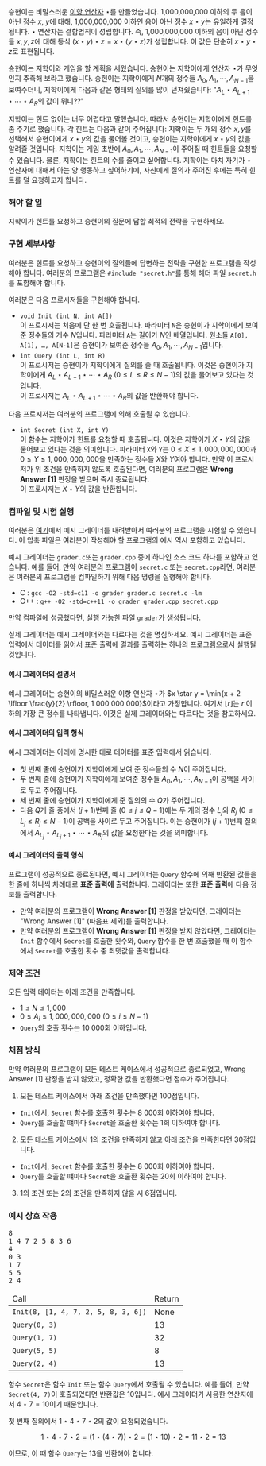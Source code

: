 승현이는 비밀스러운 [이항 연산자](http://ko.wikipedia.org/wiki/%EC%9D%B4%ED%95%AD%EC%97%B0%EC%82%B0) $\star$를 만들었습니다. 1,000,000,000 이하의 두 음이 아닌 정수 $x$, $y$에 대해, 1,000,000,000 이하인 음이 아닌 정수 $x \star y$는 유일하게 결정됩니다. $\star$ 연산자는 결합법칙이 성립합니다. 즉, 1,000,000,000 이하의 음이 아닌 정수들 $x, y, z$에 대해 등식 $(x \star y) \star z = x \star (y \star z)$가 성립합니다. 이 값은 단순히 $x \star y \star z$로 표현됩니다.

승현이는 지학이와 게임을 할 계획을 세웠습니다. 승현이는 지학이에게 연산자 $\star$가 무엇인지 추측해 보라고 했습니다. 승현이는 지학이에게 $N$개의 정수들 $A_{0}, A_{1}, \cdots, A_{N-1}$을 보여주더니, 지학이에게 다음과 같은 형태의 질의를 많이 던져줬습니다: "$A_{L} \star A_{L+1} \star \cdots \star A_{R}$의 값이 뭐니??"

지학이는 힌트 없이는 너무 어렵다고 말했습니다. 따라서 승현이는 지학이에게 힌트를 좀 주기로 했습니다. 각 힌트는 다음과 같이 주어집니다: 지학이는 두 개의 정수 $x, y$를 선택해서 승현이에게 $x \star y$의 값을 물어볼 것이고, 승현이는 지학이에게 $x \star y$의 값을 알려줄 것입니다. 지학이는 게임 초반에 $A_{0}, A_{1}, \cdots, A_{N-1}$이 주어질 때 힌트들을 요청할 수 있습니다. 물론, 지학이는 힌트의 수를 줄이고 싶어합니다. 지학이는 마치 자기가 $\star$ 연산자에 대해서 아는 양 행동하고 싶어하기에, 자신에게 질의가 주어진 후에는 특히 힌트를 덜 요청하고자 합니다.

### 해야 할 일

지학이가 힌트를 요청하고 승현이의 질문에 답할 최적의 전략을 구현하세요.

### 구현 세부사항

여러분은 힌트를 요청하고 승현이의 질의들에 답변하는 전략을 구현한 프로그램을 작성해야 합니다. 여러분의 프로그램은 `#include "secret.h"`를 통해 헤더 파일 `secret.h`를 포함해야 합니다.

여러분은 다음 프로시저들을 구현해야 합니다.

* `void Init (int N, int A[])`<br>
이 프로시저는 처음에 단 한 번 호출됩니다. 파라미터 `N`은 승현이가 지학이에게 보여준 정수들의 개수 $N$입니다. 파라미터 `A`는 길이가 $N$인 배열입니다. 원소들 `A[0], A[1], …, A[N-1]`은 승현이가 보여준 정수들 $A_{0}, A_{1}, \cdots, A_{N-1}$입니다.
* `int Query (int L, int R)`<br>
이 프로시저는 승현이가 지학이에게 질의를 줄 때 호출됩니다. 이것은 승현이가 지학이에게 $A_{L} \star A_{L+1} \star \cdots \star A_{R}$ ($0 \le L \le R \le N-1$)의 값을 물어보고 있다는 것입니다.<br>
이 프로시저는 $A_{L} \star A_{L+1} \star \cdots \star A_{R}$의 값을 반환해야 합니다.

다음 프로시저는 여러분의 프로그램에 의해 호출될 수 있습니다.

* `int Secret (int X, int Y)`<br>
이 함수는 지학이가 힌트를 요청할 때 호출됩니다. 이것은 지학이가 $X \star Y$의 값을 물어보고 있다는 것을 의미합니다. 파라미터 `X`와 `Y`는 $0 \le X \le 1,000,000,000$과 $0 \le Y \le 1,000,000,000$을 만족하는 정수들 $X$와 $Y$여야 합니다. 만약 이 프로시저가 위 조건을 만족하지 않도록 호출된다면, 여러분의 프로그램은 **Wrong Answer [1]** 판정을 받으며 즉시 종료됩니다.<br>
이 프로시저는 $X \star Y$의 값을 반환합니다.

### 컴파일 및 시험 실행

여러분은 [여기](https://s3.ap-northeast-2.amazonaws.com/oj.uz/old/JOI14_secret/secret.zip)에서 예시 그레이더를 내려받아서 여러분의 프로그램을 시험할 수 있습니다. 이 압축 파일은 여러분이 작성해야 할 프로그램의 예시 역시 포함하고 있습니다.

예시 그레이더는 `grader.c`또는 `grader.cpp` 중에 하나인 소스 코드 하나를 포함하고 있습니다. 예를 들어, 만약 여러분의 프로그램이 `secret.c` 또는 `secret.cpp`라면, 여러분은 여러분의 프로그램을 컴파일하기 위해 다음 명령을 실행해야 합니다.

* C : `gcc -O2 -std=c11 -o grader grader.c secret.c -lm`
* C++ : `g++ -O2 -std=c++11 -o grader grader.cpp secret.cpp`

만약 컴파일에 성공했다면, 실행 가능한 파일 `grader`가 생성됩니다.

실제 그레이더는 예시 그레이더와는 다르다는 것을 명심하세요. 예시 그레이더는 표준 입력에서 데이터를 읽어서 표준 출력에 결과를 출력하는 하나의 프로그램으로서 실행될 것입니다.

#### 예시 그레이더의 설명서

예시 그레이더는 승현이의 비밀스러운 이항 연산자 $\star$가 $x \star y = \min{x + 2 \lfloor \frac{y}{2} \rfloor, 1 000 000 000}$이라고 가정합니다. 여기서 $\lfloor r \rfloor$는 $r$ 이하의 가장 큰 정수를 나타냅니다. 이것은 실제 그레이더와는 다르다는 것을 참고하세요.

#### 예시 그레이더의 입력 형식

예시 그레이더는 아래에 명시한 대로 데이터를 표준 입력에서 읽습니다.

* 첫 번째 줄에 승현이가 지학이에게 보여 준 정수들의 수 $N$이 주어집니다.
* 두 번째 줄에 승현이가 지학이에게 보여준 정수들 $A_{0}, A_{1}, \cdots, A_{N-1}$이 공백을 사이로 두고 주어집니다.
* 세 번째 줄에 승현이가 지학이에게 준 질의의 수 $Q$가 주어집니다.
* 다음 $Q$개 줄 중에서 $(j+1)$번째 줄 ($0 \le j \le Q-1$)에는 두 개의 정수 $L_{j}$와 $R_{j}$ ($0 \le L_{j} \le R_{j} \le N-1$)이 공백을 사이로 두고 주어집니다. 이는 승현이가 $(j+1)$번째 질의에서 $A_{L_{j}} \star A_{L_{j}+1} \star \cdots \star A_{R_{j}}$의 값을 요청한다는 것을 의미합니다.

#### 예시 그레이더의 출력 형식

프로그램이 성공적으로 종료된다면, 예시 그레이더는 `Query` 함수에 의해 반환된 값들을 한 줄에 하나씩 차례대로 **표준 출력에** 출력합니다. 그레이더는 또한 **표준 출력**에 다음 정보를 출력합니다.

* 만약 여러분의 프로그램이 **Wrong Answer [1]** 판정을 받았다면, 그레이더는 "Wrong Answer [1]" (따음표 제외)를 출력합니다.
* 만약 여러분의 프로그램이 **Wrong Answer [1]** 판정을 받지 않았다면, 그레이더는 `Init` 함수에서 `Secret`를 호출한 횟수와, `Query` 함수를 한 번 호출했을 때 이 함수에서 `Secret`를 호출한 횟수 중 최댓값을 출력합니다.

### 제약 조건

모든 입력 데이터는 아래 조건을 만족합니다.

* $1 \le N \le 1,000$
* $0 \le A_{i} \le 1,000,000,000$ ($0 \le i \le N-1$)
* `Query`의 호출 횟수는 10 000회 이하입니다.

### 채점 방식

만약 여러분의 프로그램이 모든 테스트 케이스에서 성공적으로 종료되었고, Wrong Answer [1] 판정을 받지 않았고, 정확한 값을 반환했다면 점수가 주어집니다.

1. 모든 테스트 케이스에서 아래 조건을 만족했다면 100점입니다.
  - `Init`에서, `Secret` 함수를 호출한 횟수는 8 000회 이하여야 합니다.
  - `Query`를 호출할 떄마다 `Secret`을 호출환 횟수는 1회 이하여야 합니다.
2. 모든 테스트 케이스에서 1의 조건을 만족하지 않고 아래 조건을 만족한다면 30점입니다.
  - `Init`에서, `Secret` 함수를 호출한 횟수는 8 000회 이하여야 합니다.
  - `Query`를 호출할 떄마다 `Secret`을 호출환 횟수는 20회 이하여야 합니다.
3. 1의 조건 또는 2의 조건을 만족하지 않을 시 6점입니다.

### 예시 상호 작용

<pre>
8
1 4 7 2 5 8 3 6
4
0 3
1 7
5 5
2 4
</pre>

<table class="table">
 <thead>
  <tr>
   <td>Call</td>
   <td>Return</td>
  </tr>
 </thead>
 <tbody>
  <tr>
   <td><code>Init(8, [1, 4, 7, 2, 5, 8, 3, 6])</code></td>
   <td>None</td>
  </tr>
  <tr>
   <td><code>Query(0, 3)</code></td>
   <td>13</td>
  </tr>
  <tr>
   <td><code>Query(1, 7)</code></td>
   <td>32</td>
  </tr>
  <tr>
   <td><code>Query(5, 5)</code></td>
   <td>8</td>
  </tr>
  <tr>
   <td><code>Query(2, 4)</code></td>
   <td>13</td>
  </tr>
 </tbody>
</table>

함수 `Secret`은 함수 `Init` 또는 함수 `Query`에서 호출될 수 있습니다. 예를 들어, 만약 `Secret(4, 7)`이 호출되었다면 반환값은 10입니다. 예시 그레이더가 사용한 연산자에서 $4 \star 7 = 10$이기 때문입니다.

첫 번째 질의에서 $1 \star 4 \star 7 \star 2$의 값이 요청되었습니다.

$$1 \star 4  \star 7 \star 2 = (1  \star (4 \star7)) \star 2 = (1 \star 10) \star 2 = 11 \star 2 = 13$$

이므로, 이 때 함수 `Query`는 13을 반환해야 합니다.